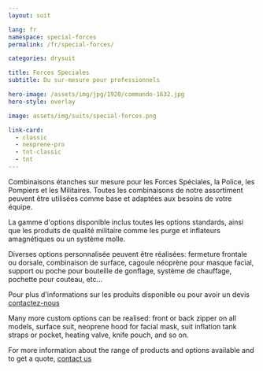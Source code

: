 ```yaml
---
layout: suit

lang: fr
namespace: special-forces
permalink: /fr/special-forces/

categories: drysuit

title: Forces Speciales
subtitle: Du sur-mesure pour professionnels

hero-image: /assets/img/jpg/1920/commando-1632.jpg
hero-style: overlay

image: assets/img/suits/special-forces.png

link-card:
  - classic
  - neoprene-pro
  - tnt-classic
  - tnt
---
```

Combinaisons étanches sur mesure pour les Forces Spéciales, la Police, les Pompiers et les Militaires. Toutes les combinaisons de notre assortiment peuvent être utilisées comme base et adaptées aux besoins de votre équipe.

La gamme d'options disponible inclus toutes les options standards, ainsi que les produits de qualité militaire comme les purge et inflateurs amagnétiques ou un système molle.

Diverses options personnalisée peuvent être réalisées: fermeture frontale ou dorsale, combinaison de surface, cagoule néoprène pour masque facial, support ou poche pour bouteille de gonflage, système de chauffage, pochette pour couteau, etc...

Pour plus d'informations sur les produits disponible ou pour avoir un devis <a href="{{site.url}}{{site.baseurl}}/{{page.lang}}/contact">contactez-nous</a>

Many more custom options can be realised: front or back zipper on all models, surface suit, neoprene hood for facial mask, suit inflation tank straps or pocket, heating valve, knife pouch, and so on.

For more information about the range of products and options available and to get a quote, <a href="{{site.url}}{{site.baseurl}}/{{page.lang}}/contact">contact us</a>